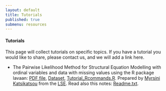```yaml
---
layout: default
title: Tutorials
published: true
submenu: resources
---
```


#### Tutorials ####
This page will collect tutorials on specific topics. If you have
a tutorial you would like to share, please contact us, and we
will add a link here.

- The Pairwise Likelihood Method for Structural Equation
Modelling with ordinal variables and data with missing
values using the R package lavaan: [PDF file](http://users.ugent.be/~yrosseel/lavaan/pml/PL_Tutorial.pdf), [Dataset](http://users.ugent.be/~yrosseel/lavaan/pml/ESS5Police.RData), [Tutorial_Rcommands.R](http://users.ugent.be/~yrosseel/lavaan/pml/Tutorial_Rcommands.R). Prepared by [Myrsini Katsikatsou](http://www.lse.ac.uk/Statistics/People/Dr-Myrsini-Katsikatsou) from the [LSE](http://www.lse.ac.uk/). Read also this notes: [Readme.txt](README.TXT).


